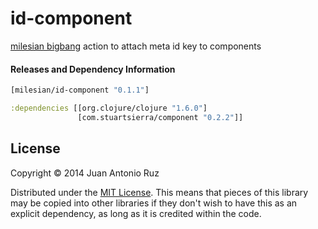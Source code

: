 # id-component

[milesian bigbang](https://github.com/milesian/bigbang) action to attach meta id key to components 


#### Releases and Dependency Information


```clojure
[milesian/id-component "0.1.1"]
```

```clojure
:dependencies [[org.clojure/clojure "1.6.0"]
               [com.stuartsierra/component "0.2.2"]]
```



## License

Copyright © 2014 Juan Antonio Ruz 

Distributed under the [MIT License](http://opensource.org/licenses/MIT). This means that pieces of this library may be copied into other libraries if they don't wish to have this as an explicit dependency, as long as it is credited within the code.

